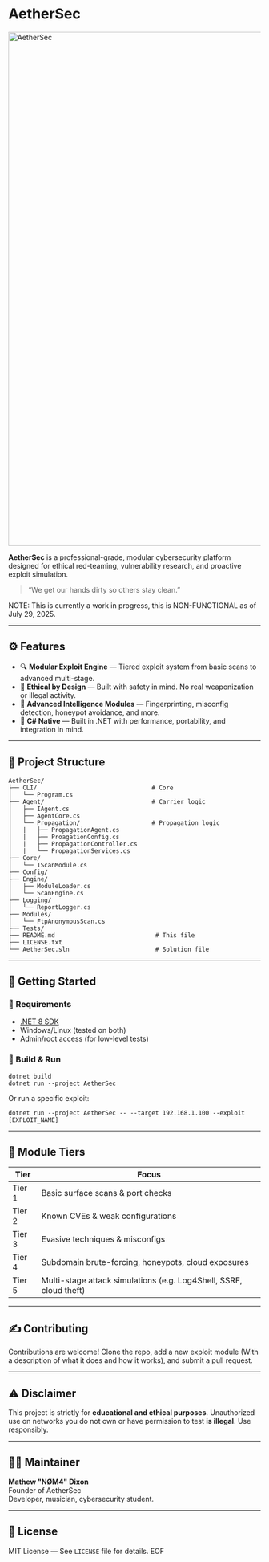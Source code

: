 # AetherSec
<img width="1024" height="1024" alt="AetherSec" src="https://github.com/user-attachments/assets/d4fed0d8-d879-4c51-9cda-e3cc11ffae42" />

**AetherSec** is a professional-grade, modular cybersecurity platform designed for ethical red-teaming, vulnerability research, and proactive exploit simulation.

> “We get our hands dirty so others stay clean.”

NOTE:
This is currently a work in progress, this is NON-FUNCTIONAL as of July 29, 2025.

---

## ⚙️ Features

- 🔍 **Modular Exploit Engine** — Tiered exploit system from basic scans to advanced multi-stage.
- 🔐 **Ethical by Design** — Built with safety in mind. No real weaponization or illegal activity.
- 🧠 **Advanced Intelligence Modules** — Fingerprinting, misconfig detection, honeypot avoidance, and more.
- 💾 **C# Native** — Built in .NET with performance, portability, and integration in mind.

---

## 📁 Project Structure

```plaintext
AetherSec/
├── CLI/                                # Core
│   └── Program.cs
├── Agent/                              # Carrier logic
│   ├── IAgent.cs
│   ├── AgentCore.cs
│   └── Propagation/                    # Propagation logic
│   |   ├── PropagationAgent.cs
│   |   ├── ProagationConfig.cs
│   |   ├── PropagationController.cs
│   |   └── PropagationServices.cs
├── Core/                               
│   └── IScanModule.cs
├── Config/
├── Engine/
│   ├── ModuleLoader.cs
│   └── ScanEngine.cs
├── Logging/
│   └── ReportLogger.cs
├── Modules/
│   └── FtpAnonymousScan.cs
├── Tests/
├── README.md                            # This file
├── LICENSE.txt
└── AetherSec.sln                        # Solution file
```

---

## 🚀 Getting Started

### 🔧 Requirements
- [.NET 8 SDK](https://dotnet.microsoft.com/en-us/download)
- Windows/Linux (tested on both)
- Admin/root access (for low-level tests)

### 🧪 Build & Run

```
dotnet build
dotnet run --project AetherSec
```

Or run a specific exploit:

```
dotnet run --project AetherSec -- --target 192.168.1.100 --exploit [EXPLOIT_NAME]
```

---

## 🧩 Module Tiers

| Tier | Focus |
|------|-------|
| Tier 1 | Basic surface scans & port checks |
| Tier 2 | Known CVEs & weak configurations |
| Tier 3 | Evasive techniques & misconfigs |
| Tier 4 | Subdomain brute-forcing, honeypots, cloud exposures |
| Tier 5 | Multi-stage attack simulations (e.g. Log4Shell, SSRF, cloud theft) |

---

## ✍️ Contributing

Contributions are welcome! Clone the repo, add a new exploit module (With a description of what it does and how it works), and submit a pull request.

---

## ⚠️ Disclaimer

This project is strictly for **educational and ethical purposes**. Unauthorized use on networks you do not own or have permission to test **is illegal**. Use responsibly.

---

## 🧙‍♂️ Maintainer

**Mathew "NØM4" Dixon**  
Founder of AetherSec  
Developer, musician, cybersecurity student.

---

## 📜 License

MIT License — See `LICENSE` file for details.
EOF

